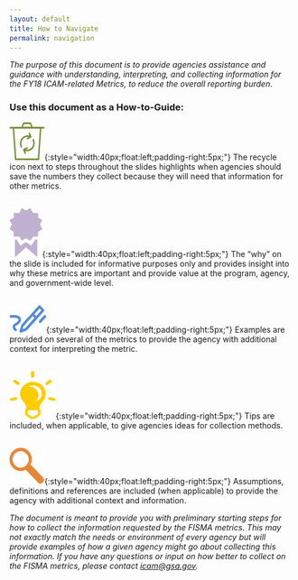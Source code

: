 ```yaml
---
layout: default
title: How to Navigate
permalink: navigation
---
```

*The purpose of this document is to provide agencies assistance and guidance with understanding, interpreting, and collecting information for the FY18 ICAM-related Metrics, to reduce the overall reporting burden.*
### Use this document as a How-to-Guide:

![Recycle logo](img/recycle.png){:style="width:40px;float:left;padding-right:5px;"}
The recycle icon next to steps throughout the slides highlights when agencies should save the numbers they collect because they will need that information for other metrics.
<br /><br />

![Ribbon logo](img/ribbon.png){:style="width:40px;float:left;padding-right:5px;"}
The “why” on the slide is included for informative purposes only and provides insight into why these metrics are important and provide value at the program, agency, and government-wide level.
<br /><br />

![Pencil logo](img/pencil.png){:style="width:40px;float:left;padding-right:5px;"}
Examples are provided on several of the metrics to provide the agency with additional context for interpreting the metric.
<br /><br />

![Aha logo](img/aha.png){:style="width:40px;float:left;padding-right:5px;"}
Tips are included, when applicable, to give agencies ideas for collection methods.
<br /><br />

![Focus logo](img/focus.png){:style="width:40px;float:left;padding-right:5px;"}
Assumptions, definitions and references are included (when applicable) to provide the agency with additional context and information.
<br />

<div class="usa-alert usa-alert-info">
  <div class="usa-alert-body">
    <p class="usa-alert-text"><i>The document is meant to provide you with preliminary starting steps for how to collect the information requested by the FISMA metrics. This may not exactly match the needs or environment of every agency but will provide examples of how a given agency might go about collecting this information. If you have any questions or input on how better to collect on the FISMA metrics, please contact <a href="mailto:icam@gsa.gov">icam@gsa.gov</a>.</i></p>
</div>
</div>
